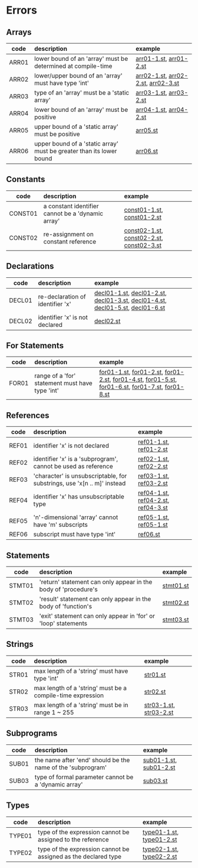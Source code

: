 # Errors

## Arrays

| code | description | example |
|:----:|:------------|:--------|
| ARR01 | lower bound of an 'array' must be determined at compile-time | [arr01-1.st](tests/bad/arr01-1.st), [arr01-2.st](tests/bad/arr01-2.st) |
| ARR02 | lower/upper bound of an 'array' must have type 'int' | [arr02-1.st](tests/bad/arr02-1.st), [arr02-2.st](tests/bad/arr02-2.st), [arr02-3.st](tests/bad/arr02-3.st) |
| ARR03 | type of an 'array' must be a 'static array' | [arr03-1.st](tests/bad/arr03-1.st), [arr03-2.st](tests/bad/arr03-2.st) |
| ARR04 | lower bound of an 'array' must be positive | [arr04-1.st](tests/bad/arr04-1.st), [arr04-2.st](tests/bad/arr04-2.st) |
| ARR05 | upper bound of a 'static array' must be positive | [arr05.st](tests/bad/arr05.st) |
| ARR06 | upper bound of a 'static array' must be greater than its lower bound | [arr06.st](tests/bad/arr06.st) |

## Constants

| code | description | example |
|:----:|:------------|:--------|
| CONST01 | a constant identifier cannot be a 'dynamic array' | [const01-1.st](tests/bad/const01-1.st), [const01-2.st](tests/bad/const01-2.st) |
| CONST02 | re-assignment on constant reference | [const02-1.st](tests/bad/const02-1.st), [const02-2.st](tests/bad/const02-2.st), [const02-3.st](tests/bad/const02-3.st) |

## Declarations

| code | description | example |
|:----:|:------------|:--------|
| DECL01 | re-declaration of identifier 'x' | [decl01-1.st](tests/bad/decl01-1.st), [decl01-2.st](tests/bad/decl01-2.st), [decl01-3.st](tests/bad/decl01-3.st), [decl01-4.st](tests/bad/decl01-4.st), [decl01-5.st](tests/bad/decl01-5.st), [decl01-6.st](tests/bad/decl01-6.st) |
| DECL02 | identifier 'x' is not declared | [decl02.st](tests/bad/decl02.st) |

## For Statements

| code | description | example |
|:----:|:------------|:--------|
| FOR01 | range of a 'for' statement must have type 'int' | [for01-1.st](tests/bad/for01-1.st), [for01-2.st](tests/bad/for01-2.st), [for01-2.st](tests/bad/for01-2.st), [for01-4.st](tests/bad/for01-4.st), [for01-5.st](tests/bad/for01-5.st), [for01-6.st](tests/bad/for01-6.st), [for01-7.st](tests/bad/for01-7.st), [for01-8.st](tests/bad/for01-8.st) |

## References

| code | description | example |
|:----:|:------------|:--------|
| REF01 | identifier 'x' is not declared | [ref01-1.st](tests/bad/ref01-1.st), [ref01-2.st](tests/bad/ref01-2.st) |
| REF02 | identifier 'x' is a 'subprogram', cannot be used as reference | [ref02-1.st](tests/bad/ref02-1.st), [ref02-2.st](tests/bad/ref02-2.st) |
| REF03 | 'character' is unsubscriptable, for substrings, use 'x[n .. m]' instead | [ref03-1.st](tests/bad/ref03-1.st), [ref03-2.st](tests/bad/ref03-2.st) |
| REF04 | identifier 'x' has unsubscriptable type | [ref04-1.st](tests/bad/ref04-1.st), [ref04-2.st](tests/bad/ref04-2.st), [ref04-3.st](tests/bad/ref04-3.st) |
| REF05 | 'n'-dimensional 'array' cannot have 'm' subscripts | [ref05-1.st](tests/bad/ref05-1.st), [ref05-1.st](tests/bad/ref05-1.st) |
| REF06 | subscript must have type 'int' | [ref06.st](tests/bad/ref06.st) |

## Statements

| code | description | example |
|:----:|:------------|:--------|
| STMT01 | 'return' statement can only appear in the body of 'procedure's | [stmt01.st](tests/bad/stmt01.st) |
| STMT02 | 'result' statement can only appear in the body of 'function's | [stmt02.st](tests/bad/stmt02.st) |
| STMT03 | 'exit' statement can only appear in 'for' or 'loop' statements | [stmt03.st](tests/bad/stmt03.st) |

## Strings

| code | description | example |
|:----:|:------------|:--------|
| STR01 | max length of a 'string' must have type 'int' | [str01.st](tests/bad/str01.st) |
| STR02 | max length of a 'string' must be a compile-time expression | [str02.st](tests/bad/str02.st) |
| STR03 | max length of a 'string' must be in range 1 ~ 255 | [str03-1.st](tests/bad/str03-1.st), [str03-2.st](tests/bad/str03-2.st) |

## Subprograms

| code | description | example |
|:----:|:------------|:--------|
| SUB01 | the name after 'end' should be the name of the 'subprogram' | [sub01-1.st](tests/bad/sub01-1.st), [sub01-2.st](tests/bad/sub01-2.st) |
| SUB03 | type of formal parameter cannot be a 'dynamic array' | [sub03.st](tests/bad/sub03.st) |

## Types

| code | description | example |
|:----:|:------------|:--------|
| TYPE01 | type of the expression cannot be assigned to the reference | [type01-1.st](tests/bad/type01-1.st), [type01-2.st](tests/bad/type01-2.st) |
| TYPE02 | type of the expression cannot be assigned as the declared type | [type02-1.st](tests/bad/type02-1.st), [type02-2.st](tests/bad/type02-2.st) |
